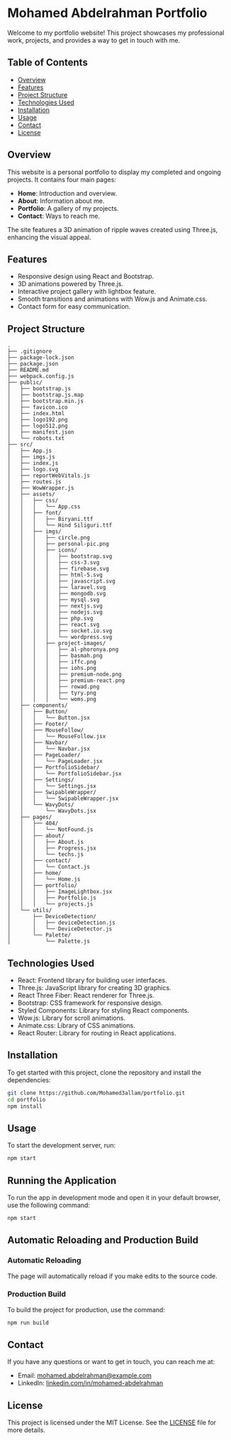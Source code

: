 # Mohamed Abdelrahman Portfolio

Welcome to my portfolio website! This project showcases my professional work, projects, and provides a way to get in touch with me.

## Table of Contents

-   [Overview](#overview)
-   [Features](#features)
-   [Project Structure](#project-structure)
-   [Technologies Used](#technologies-used)
-   [Installation](#installation)
-   [Usage](#usage)
-   [Contact](#contact)
-   [License](#license)

## Overview

This website is a personal portfolio to display my completed and ongoing projects. It contains four main pages:

-   **Home**: Introduction and overview.
-   **About**: Information about me.
-   **Portfolio**: A gallery of my projects.
-   **Contact**: Ways to reach me.

The site features a 3D animation of ripple waves created using Three.js, enhancing the visual appeal.

## Features

-   Responsive design using React and Bootstrap.
-   3D animations powered by Three.js.
-   Interactive project gallery with lightbox feature.
-   Smooth transitions and animations with Wow.js and Animate.css.
-   Contact form for easy communication.

## Project Structure

```plaintext
.
├── .gitignore
├── package-lock.json
├── package.json
├── README.md
├── webpack.config.js
├── public/
│   ├── bootstrap.js
│   ├── bootstrap.js.map
│   ├── bootstrap.min.js
│   ├── favicon.ico
│   ├── index.html
│   ├── logo192.png
│   ├── logo512.png
│   ├── manifest.json
│   └── robots.txt
├── src/
│   ├── App.js
│   ├── imgs.js
│   ├── index.js
│   ├── logo.svg
│   ├── reportWebVitals.js
│   ├── routes.js
│   ├── WowWrapper.js
│   ├── assets/
│   │   ├── css/
│   │   │   └── App.css
│   │   ├── font/
│   │   │   ├── Biryani.ttf
│   │   │   └── Hind Siliguri.ttf
│   │   ├── imgs/
│   │   │   ├── circle.png
│   │   │   ├── personal-pic.png
│   │   │   ├── icons/
│   │   │   │   ├── bootstrap.svg
│   │   │   │   ├── css-3.svg
│   │   │   │   ├── firebase.svg
│   │   │   │   ├── html-5.svg
│   │   │   │   ├── javascript.svg
│   │   │   │   ├── laravel.svg
│   │   │   │   ├── mongodb.svg
│   │   │   │   ├── mysql.svg
│   │   │   │   ├── nextjs.svg
│   │   │   │   ├── nodejs.svg
│   │   │   │   ├── php.svg
│   │   │   │   ├── react.svg
│   │   │   │   ├── socket.io.svg
│   │   │   │   └── wordpress.svg
│   │   │   ├── project-images/
│   │   │   │   ├── al-phoronya.png
│   │   │   │   ├── basmah.png
│   │   │   │   ├── iffc.png
│   │   │   │   ├── iohs.png
│   │   │   │   ├── premium-node.png
│   │   │   │   ├── premium-react.png
│   │   │   │   ├── rowad.png
│   │   │   │   ├── tyry.png
│   │   │   │   └── woms.png
│   ├── components/
│   │   ├── Button/
│   │   │   └── Button.jsx
│   │   ├── Footer/
│   │   ├── MouseFollow/
│   │   │   └── MouseFollow.jsx
│   │   ├── Navbar/
│   │   │   └── Navbar.jsx
│   │   ├── PageLoader/
│   │   │   └── PageLoader.jsx
│   │   ├── PortfolioSidebar/
│   │   │   └── PortfolioSidebar.jsx
│   │   ├── Settings/
│   │   │   └── Settings.jsx
│   │   ├── SwipableWrapper/
│   │   │   └── SwipableWrapper.jsx
│   │   └── WavyDots/
│   │       └── WavyDots.jsx
│   ├── pages/
│   │   ├── 404/
│   │   │   └── NotFound.js
│   │   ├── about/
│   │   │   ├── About.js
│   │   │   ├── Progress.jsx
│   │   │   └── techs.js
│   │   ├── contact/
│   │   │   └── Contact.js
│   │   ├── home/
│   │   │   └── Home.js
│   │   ├── portfolio/
│   │   │   ├── ImageLightbox.jsx
│   │   │   ├── Portfolio.js
│   │   │   └── projects.js
│   └── utils/
│       ├── DeviceDetection/
│       │   ├── deviceDetection.js
│       │   └── DeviceDetector.js
│       └── Palette/
│           └── Palette.js
```

## Technologies Used

-   React: Frontend library for building user interfaces.
-   Three.js: JavaScript library for creating 3D graphics.
-   React Three Fiber: React renderer for Three.js.
-   Bootstrap: CSS framework for responsive design.
-   Styled Components: Library for styling React components.
-   Wow.js: Library for scroll animations.
-   Animate.css: Library of CSS animations.
-   React Router: Library for routing in React applications.

## Installation

To get started with this project, clone the repository and install the dependencies:

```bash
git clone https://github.com/Mohamed3allam/portfolio.git
cd portfolio
npm install
```

## Usage

To start the development server, run:

```bash
npm start
```

## Running the Application

To run the app in development mode and open it in your default browser, use the following command:

```bash
npm start
```

## Automatic Reloading and Production Build

### Automatic Reloading

The page will automatically reload if you make edits to the source code.

### Production Build

To build the project for production, use the command:

```bash
npm run build
```

## Contact

If you have any questions or want to get in touch, you can reach me at:

- Email: mohamed.abdelrahman@example.com
- LinkedIn: [linkedin.com/in/mohamed-abdelrahman](https://linkedin.com/in/mohamed-abdelrahman)

## License

This project is licensed under the MIT License. See the [LICENSE](LICENSE) file for more details.

